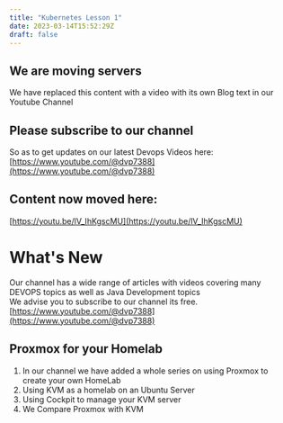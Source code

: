 ```yaml
---
title: "Kubernetes Lesson 1"
date: 2023-03-14T15:52:29Z
draft: false
---
```

## We are moving servers
We have replaced this content with a video with its own Blog text in our Youtube Channel

## Please subscribe to our channel 
So as to get updates on our latest Devops Videos here: \
[https://www.youtube.com/@dvp7388](https://www.youtube.com/@dvp7388)

## Content now moved here:
[https://youtu.be/lV_IhKgscMU](https://youtu.be/lV_IhKgscMU)


# What's New
Our channel has a wide range of articles with videos covering many DEVOPS topics as well as Java Development topics \
We advise you to subscribe to our channel its free. \
[https://www.youtube.com/@dvp7388](https://www.youtube.com/@dvp7388)

## Proxmox for your Homelab
1. In our channel we have added a whole series on using Proxmox to create your own HomeLab
2. Using KVM as a homelab on an Ubuntu Server
3. Using Cockpit to manage your KVM server
4. We Compare Proxmox with KVM


